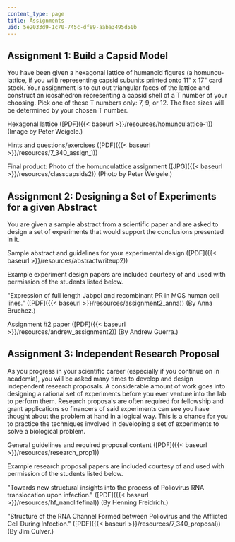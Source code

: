 ```yaml
---
content_type: page
title: Assignments
uid: 5e2033d9-1c70-745c-df89-aaba3495d50b
---
```


Assignment 1: Build a Capsid Model
----------------------------------

You have been given a hexagonal lattice of humanoid figures (a homuncu-lattice, if you will) representing capsid subunits printed onto 11" x 17" card stock. Your assignment is to cut out triangular faces of the lattice and construct an icosahedron representing a capsid shell of a T number of your choosing. Pick one of these T numbers only: 7, 9, or 12. The face sizes will be determined by your chosen T number.

Hexagonal lattice ([PDF]({{< baseurl >}}/resources/homunculattice-1)) (Image by Peter Weigele.)

Hints and questions/exercises ([PDF]({{< baseurl >}}/resources/7_340_assign_1))

Final product: Photo of the homunculattice assignment ([JPG]({{< baseurl >}}/resources/classcapsids2)) (Photo by Peter Weigele.)

Assignment 2: Designing a Set of Experiments for a given Abstract
-----------------------------------------------------------------

You are given a sample abstract from a scientific paper and are asked to design a set of experiments that would support the conclusions presented in it.

Sample abstract and guidelines for your experimental design ([PDF]({{< baseurl >}}/resources/abstractwriteup2))

Example experiment design papers are included courtesy of and used with permission of the students listed below.

"Expression of full length Jabpol and recombinant PR in MOS human cell lines." ([PDF]({{< baseurl >}}/resources/assignment2_anna)) (By Anna Bruchez.)

Assignment #2 paper ([PDF]({{< baseurl >}}/resources/andrew_assignment2)) (By Andrew Guerra.)

Assignment 3: Independent Research Proposal
-------------------------------------------

As you progress in your scientific career (especially if you continue on in academia), you will be asked many times to develop and design independent research proposals. A considerable amount of work goes into designing a rational set of experiments before you ever venture into the lab to perform them. Research proposals are often required for fellowship and grant applications so financers of said experiments can see you have thought about the problem at hand in a logical way. This is a chance for you to practice the techniques involved in developing a set of experiments to solve a biological problem.

General guidelines and required proposal content ([PDF]({{< baseurl >}}/resources/research_prop1))

Example research proposal papers are included courtesy of and used with permission of the students listed below.

"Towards new structural insights into the process of Poliovirus RNA translocation upon infection." ([PDF]({{< baseurl >}}/resources/hf_nanolifefinal)) (By Henning Freidrich.)

"Structure of the RNA Channel Formed between Poliovirus and the Afflicted Cell During Infection." ([PDF]({{< baseurl >}}/resources/7_340_proposal)) (By Jim Culver.)